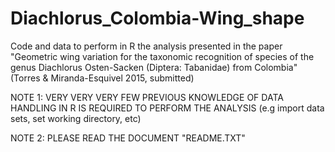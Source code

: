 # Diachlorus_Colombia-Wing_shape
Code and data to perform in R the analysis presented in the paper "Geometric wing variation for the taxonomic recognition of species of the genus Diachlorus Osten-Sacken (Diptera: Tabanidae) from Colombia" (Torres &amp; Miranda-Esquivel 2015, submitted)

NOTE 1: VERY VERY VERY FEW PREVIOUS KNOWLEDGE OF DATA HANDLING IN R IS REQUIRED TO PERFORM THE ANALYSIS (e.g import data sets, set working directory, etc) 

NOTE 2: PLEASE READ THE DOCUMENT "README.TXT"
